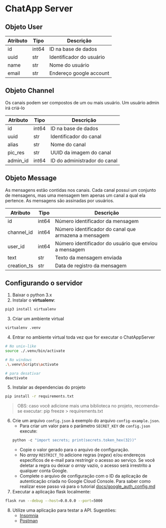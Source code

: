 # ChatApp Server

## Objeto User

| Atributo     | Tipo  | Descrição                 |
|--------------|-------|---------------------------|
| id           | int64 | ID na base de dados       |
| uuid         |  str  | Identificador do usuário  |
| name         |  str  | Nome do usuário           |
| email        |  str  | Endereço google account   |

## Objeto Channel

Os canais podem ser compostos de um ou mais usuário. Um usuário admin
irá criá-lo

| Atributo     | Tipo  | Descrição                     |
|--------------|-------|-------------------------------|
| id           | int64 | ID na base de dados           |
| uuid         |  str  | Identificador do canal        |
| alias        |  str  | Nome do canal                 |
| pic_res      |  str  | UUID da imagem do canal       |
| admin_id     | int64 | ID do administrador do canal  |

## Objeto Message

As mensagens estão contidas nos canais. Cada canal possui um conjunto
de mensagens, mas uma mensagem tem apenas um canal a qual ela pertence.
As mensagens são assinadas por usuários.

| Atributo     | Tipo  | Descrição                                             |
|--------------|-------|-------------------------------------------------------|
| id           | int64 | Número identificador da mensagem                      |
| channel_id   | int64 | Número identificador do canal que armazena a mensagem |
| user_id      | int64 | Número identificador do usuário que enviou a mensagem |
| text         | str   | Texto da mensagem enviada                             |
| creation_ts  | str   | Data de registro da mensagem                          |

## Configurando o servidor

1) Baixar o python 3.x
2) Instalar o **virtualenv**:
```bash
pip3 install virtualenv
```
3) Criar um ambiente virtual
```bash
virtualenv .venv
```
4) Entrar no ambiente virtual toda vez que for executar o ChatAppServer
```bash
# No unix-like
source ./.venv/bin/activate

# No windows
.\.venv\Scripts\activate

# para desativar
deactivate
```
5) Instalar as dependencias do projeto
```bash
pip install -r requirements.txt
```
> OBS: caso você adicione mais uma biblioteca no projeto, recomenda-se executar: pip freeze > requirements.txt
6) Crie um arquivo `config.json` à exemplo do arquivo `config-example.json`.
    * Para criar um valor para o parâmetro `SECRET_KEY` de `config.json` execute:
    ```python
    python -c "import secrets; print(secrets.token_hex(32))"
    ```
    * Copie o valor gerado para o arquivo de configuração.
    * No *array* `RESTRICT_TO` adicione regras (*regex*) e/ou endereços específicos de e-mail para restringir o acesso ao serviço. Se você deletar a regra ou deixar o *array* vazio, o acesso será irrestrito a qualquer conta Google.
    * Complete o arquivo de configuração com o ID da aplicação de autenticação criada no Google Cloud Console. Para saber como realizar esse passo vá para o tutorial [docs/google_auth_config.md](docs/google_auth_config.md)
7) Executar a aplicação flask localmente:
```bash
flask run --debug --host=0.0.0.0 --port=5000
```
8) Utilize uma aplicação para testar a API. Sugestões:
    * [Insomnia](https://insomnia.rest/download)
    * [Postman](https://www.postman.com/)

